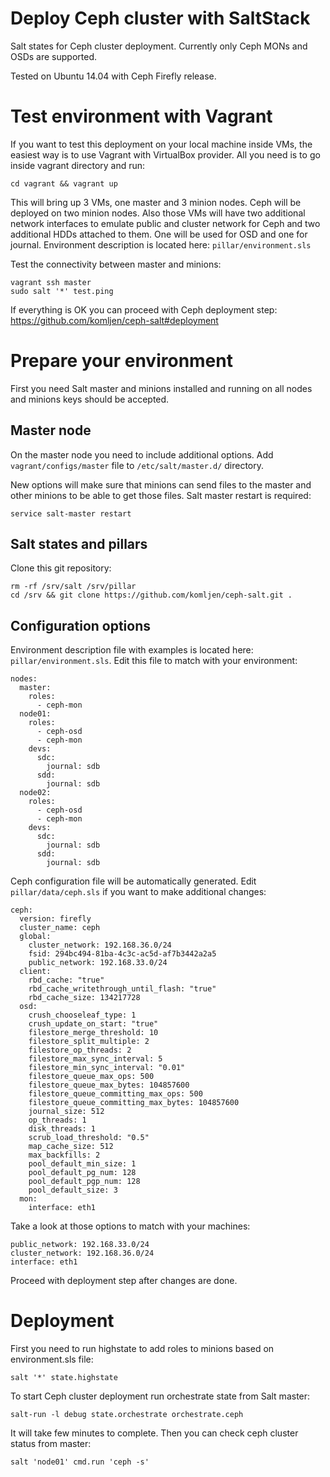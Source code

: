 Deploy Ceph cluster with SaltStack
=========

Salt states for Ceph cluster deployment. Currently only Ceph MONs and OSDs are supported.

Tested on Ubuntu 14.04 with Ceph Firefly release.

Test environment with Vagrant
==============

If you want to test this deployment on your local machine inside VMs, the easiest way is to use Vagrant with VirtualBox provider. All you need is to go inside vagrant directory and run:
```
cd vagrant && vagrant up
```
This will bring up 3 VMs, one master and 3 minion nodes. Ceph will be deployed on two minion nodes. Also those VMs will have two additional network interfaces to emulate public and cluster network for Ceph and two additional HDDs attached to them. One will be used for OSD and one for journal. Environment description is located here: ```pillar/environment.sls```

Test the connectivity between master and minions:
```
vagrant ssh master
sudo salt '*' test.ping
``` 
If everything is OK you can proceed with Ceph deployment step: https://github.com/komljen/ceph-salt#deployment

Prepare your environment
==============

First you need Salt master and minions installed and running on all nodes and minions keys should be accepted.

Master node
--------------

On the master node you need to include additional options. Add ```vagrant/configs/master``` file to ```/etc/salt/master.d/``` directory.

New options will make sure that minions can send files to the master and other minions to be able to get those files. Salt master restart is required:
```
service salt-master restart
```
Salt states and pillars
--------------

Clone this git repository:
```
rm -rf /srv/salt /srv/pillar
cd /srv && git clone https://github.com/komljen/ceph-salt.git .
```
Configuration options
--------------

Environment description file with examples is located here: ```pillar/environment.sls```. Edit this file to match with your environment:
```
nodes:
  master:
    roles:
      - ceph-mon
  node01:
    roles:
      - ceph-osd
      - ceph-mon
    devs:
      sdc:
        journal: sdb
      sdd:
        journal: sdb
  node02:
    roles:
      - ceph-osd
      - ceph-mon
    devs:
      sdc:
        journal: sdb
      sdd:
        journal: sdb
```
Ceph configuration file will be automatically generated. Edit ```pillar/data/ceph.sls``` if you want to make additional changes:
```
ceph:
  version: firefly
  cluster_name: ceph
  global:
    cluster_network: 192.168.36.0/24
    fsid: 294bc494-81ba-4c3c-ac5d-af7b3442a2a5
    public_network: 192.168.33.0/24
  client:
    rbd_cache: "true"
    rbd_cache_writethrough_until_flash: "true"
    rbd_cache_size: 134217728
  osd:
    crush_chooseleaf_type: 1
    crush_update_on_start: "true"
    filestore_merge_threshold: 10
    filestore_split_multiple: 2
    filestore_op_threads: 2
    filestore_max_sync_interval: 5
    filestore_min_sync_interval: "0.01"
    filestore_queue_max_ops: 500
    filestore_queue_max_bytes: 104857600
    filestore_queue_committing_max_ops: 500
    filestore_queue_committing_max_bytes: 104857600
    journal_size: 512
    op_threads: 1
    disk_threads: 1
    scrub_load_threshold: "0.5"
    map_cache_size: 512
    max_backfills: 2
    pool_default_min_size: 1
    pool_default_pg_num: 128
    pool_default_pgp_num: 128
    pool_default_size: 3
  mon:
    interface: eth1
```
Take a look at those options to match with your machines:
```
public_network: 192.168.33.0/24
cluster_network: 192.168.36.0/24
interface: eth1
```
Proceed with deployment step after changes are done.

Deployment
==============

First you need to run highstate to add roles to minions based on environment.sls file:
```
salt '*' state.highstate
```
To start Ceph cluster deployment run orchestrate state from Salt master:
```
salt-run -l debug state.orchestrate orchestrate.ceph
``` 
It will take few minutes to complete. Then you can check ceph cluster status from master:
```
salt 'node01' cmd.run 'ceph -s'
```

